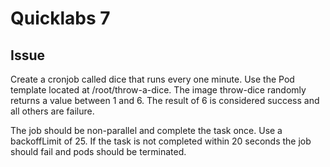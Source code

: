 # Quicklabs 7

## Issue

Create a cronjob called dice that runs every one minute. Use the Pod template located at /root/throw-a-dice. 
The image throw-dice randomly returns a value between 1 and 6. 
The result of 6 is considered success and all others are failure.

The job should be non-parallel and complete the task once. Use a backoffLimit of 25.
If the task is not completed within 20 seconds the job should fail and pods should be terminated.
